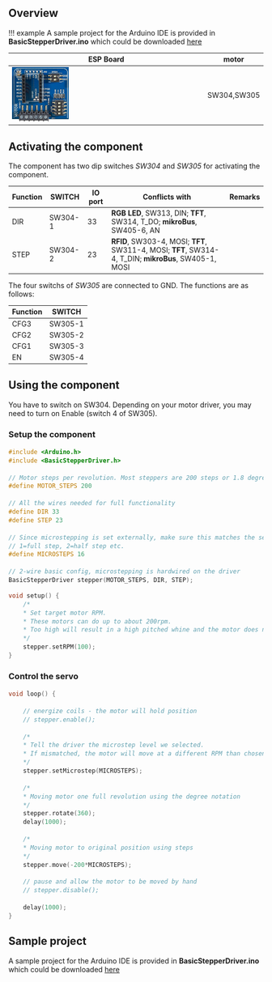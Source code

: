 ## Overview

!!! example
    A sample project for the Arduino IDE is provided in **BasicStepperDriver.ino** which could be downloaded [here](../../source/esp32/BasicStepperDriver/BasicStepperDriver.ino)

ESP Board | motor
--- | ---
<img src="/images/esp32/block_motor.png"  width="30%"> | SW304,SW305

## Activating the component

The component has two dip switches *SW304* and *SW305* for activating the component.

|Function|SWITCH|IO port|Conflicts with|Remarks|
|------------------|----------|----------|----------|----------|
|DIR|SW304-1|33|**RGB LED**, SW313, DIN; **TFT**, SW314, T_DO; **mikroBus**, SW405-6, AN
|STEP|SW304-2|23|**RFID**, SW303-4, MOSI; **TFT**, SW311-4, MOSI; **TFT**, SW314-4, T_DIN; **mikroBus**, SW405-1, MOSI

The four switchs of *SW305* are connected to GND. The functions are as follows:

|Function|SWITCH|
|------------------|----------|
|CFG3|SW305-1|
|CFG2|SW305-2|
|CFG1|SW305-3|
|EN|SW305-4|

## Using the component

You have to switch on SW304. 
Depending on your motor driver, you may need to turn on Enable (switch 4 of SW305).

### Setup the component

```c
#include <Arduino.h>
#include <BasicStepperDriver.h>

// Motor steps per revolution. Most steppers are 200 steps or 1.8 degrees/step
#define MOTOR_STEPS 200

// All the wires needed for full functionality
#define DIR 33
#define STEP 23

// Since microstepping is set externally, make sure this matches the selected mode
// 1=full step, 2=half step etc.
#define MICROSTEPS 16

// 2-wire basic config, microstepping is hardwired on the driver
BasicStepperDriver stepper(MOTOR_STEPS, DIR, STEP);

```

```c
void setup() {
    /*
    * Set target motor RPM.
    * These motors can do up to about 200rpm.
    * Too high will result in a high pitched whine and the motor does not move.
    */
    stepper.setRPM(100);
}
```
### Control the servo

```c
void loop() {

    // energize coils - the motor will hold position
    // stepper.enable();

    /*
    * Tell the driver the microstep level we selected.
    * If mismatched, the motor will move at a different RPM than chosen.
    */
    stepper.setMicrostep(MICROSTEPS);

    /*
    * Moving motor one full revolution using the degree notation
    */
    stepper.rotate(360);
    delay(1000);

    /*
    * Moving motor to original position using steps
    */
    stepper.move(-200*MICROSTEPS);

    // pause and allow the motor to be moved by hand
    // stepper.disable();

    delay(1000);
}
```

## Sample project

A sample project for the Arduino IDE is provided in **BasicStepperDriver.ino** which could be downloaded [here](../../source/esp32/BasicStepperDriver/BasicStepperDriver.ino)
